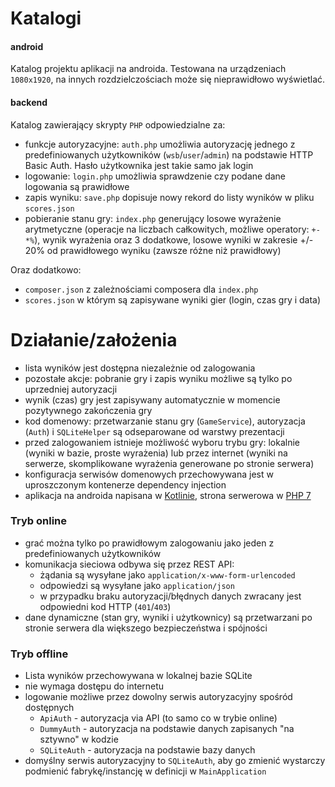 Katalogi
===
#### android
Katalog projektu aplikacji na androida. Testowana na urządzeniach `1080x1920`, na innych rozdzielczościach może się nieprawidłowo wyświetlać.
#### backend
Katalog zawierający skrypty `PHP` odpowiedzialne za:
- funkcje autoryzacyjne: `auth.php` umożliwia autoryzację jednego z predefiniowanych użytkowników (`wsb`/`user`/`admin`) na podstawie HTTP Basic Auth. Hasło użytkownika jest takie samo jak login  
- logowanie: `login.php` umożliwia sprawdzenie czy podane dane logowania są prawidłowe
- zapis wyniku: `save.php` dopisuje nowy rekord do listy wyników w pliku `scores.json`  
- pobieranie stanu gry: `index.php` generujący losowe wyrażenie arytmetyczne (operacje na liczbach całkowitych, możliwe operatory: `+-*%`), wynik wyrażenia oraz 3 dodatkowe, losowe wyniki w zakresie +/- 20% od prawidłowego wyniku (zawsze różne niż prawidłowy)  

Oraz dodatkowo:
- `composer.json` z zależnościami composera dla `index.php`  
- `scores.json` w którym są zapisywane wyniki gier (login, czas gry i data)
  
Działanie/założenia
===
- lista wyników jest dostępna niezależnie od zalogowania
- pozostałe akcje: pobranie gry i zapis wyniku możliwe są tylko po uprzedniej autoryzacji
- wynik (czas) gry jest zapisywany automatycznie w momencie pozytywnego zakończenia gry
- kod domenowy: przetwarzanie stanu gry (`GameService`), autoryzacja (`Auth`) i `SQLiteHelper` są odseparowane od warstwy prezentacji
- przed zalogowaniem istnieje możliwość wyboru trybu gry: lokalnie (wyniki w bazie, proste wyrażenia) lub przez internet (wyniki na serwerze, skomplikowane wyrażenia generowane po stronie serwera)
- konfiguracja serwisów domenowych przechowywana jest w uproszczonym kontenerze dependency injection
- aplikacja na androida napisana w [Kotlinie](https://kotlinlang.org/), strona serwerowa w [PHP 7](http://php.net/)

### Tryb online 
- grać można tylko po prawidłowym zalogowaniu jako jeden z predefiniowanych użytkowników  
- komunikacja sieciowa odbywa się przez REST API:
    * żądania są wysyłane jako `application/x-www-form-urlencoded`
    * odpowiedzi są wysyłane jako `application/json`
    * w przypadku braku autoryzacji/błędnych danych zwracany jest odpowiedni kod HTTP (`401`/`403`)
- dane dynamiczne (stan gry, wyniki i użytkownicy) są przetwarzani po stronie serwera dla większego bezpieczeństwa i spójności

### Tryb offline
- Lista wyników przechowywana w lokalnej bazie SQLite
- nie wymaga dostępu do internetu
- logowanie możliwe przez dowolny serwis autoryzacyjny spośród dostępnych
    * `ApiAuth` - autoryzacja via API (to samo co w trybie online)
    * `DummyAuth` - autoryzacja na podstawie danych zapisanych "na sztywno" w kodzie
    * `SQLiteAuth` - autoryzacja na podstawie bazy danych
- domyślny serwis autoryzacyjny to `SQLiteAuth`, aby go zmienić wystarczy podmienić fabrykę/instancję w definicji w `MainApplication`